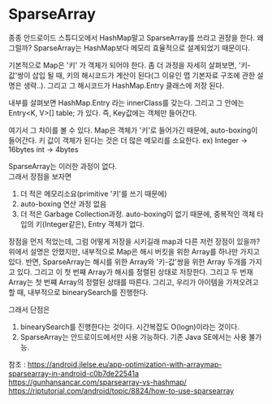 # SparseArray

종종 안드로이드 스튜디오에서 HashMap말고 SparseArray를 쓰라고 권장을 한다. 왜 그럴까?
SparseArray는 HashMap보다 메모리 효율적으로 설계되었기 때문이다.

기본적으로 Map은 '키' 가 객체가 되어야 한다. 좀 더 과정을 자세히 살펴보면,
'키-값'쌍이 삽입 될 때, 키의 해시코드가 계산이 된다(그 이유인 맵 기본자료 구조에 관한 설명은 생략..). 
그리고 그 해시코드가 HashMap.Entry 클래스에 저장 된다.

내부를 살펴보면 HashMap.Entry 라는 innerClass를 갖는다.
그리고 그 안에는 Entry<K, V>[] table; 가 있다. 즉, Key값에는 객체만 들어간다.

여기서 그 차이를 볼 수 있다. Map은 객체가 '키'로 들어가긴 때문에, auto-boxing이 들어간다. 
키 값이 객체가 된다는 것은 더 많은 메모리를 소요한다.
ex) Integer -> 16bytes
    int -> 4bytes
  
SparseArray는 이러한 과정이 없다.  
그래서 장점을 보자면
1. 더 적은 메모리소요(primitive '키'를 쓰기 때문에)
2. auto-boxing 연산 과정 없음
3. 더 적은 Garbage Collection과정. auto-boxing이 없기 때문에, 중복적인 객체 타입의 키(Integer같은), Entry 객체가 없다.

장점을 먼저 적었는데, 그럼 어떻게 저장을 시키길래 map과 다른 저런 장점이 있을까?
위에서 설명은 안했지만, 내부적으로 Map은 해시 버킷을 위한 Array를 하나만 가지고 있다. 
반면, SparseArray는 해시를 위한 Array와 '키-값'쌍을 위한 Array 두개를 가지고 있다.
그리고 이 첫 번째 Array가 해시를 정렬된 상태로 저장한다. 그리고 두 번재 Array는 첫 번쨰 Array의 정렬된 상태를 따른다.
그리고, 우리가 아이템을 가져오려고 할 때, 내부적으로 binearySearch를 진행한다.

그래서 단점은
1. binearySearch를 진행한다는 것이다. 시간복잡도 O(logn)이라는 것이다.
2. SparseArray는 안드로이드에서만 사용 가능하다. 기존 Java SE에서는 사용 불가능.

참조 : 
https://android.jlelse.eu/app-optimization-with-arraymap-sparsearray-in-android-c0b7de22541a
https://gunhansancar.com/sparsearray-vs-hashmap/
https://riptutorial.com/android/topic/8824/how-to-use-sparsearray
